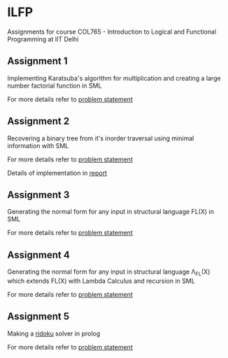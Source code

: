 # ILFP
Assignments for course COL765 - Introduction to Logical and Functional Programming at IIT Delhi

## Assignment 1

Implementing Karatsuba's algorithm for multiplication and creating a large number factorial function in SML

For more details refer to [problem statement](assignment1/problem_statement.pdf)

## Assignment 2

Recovering a binary tree from it's inorder traversal using minimal information with SML

For more details refer to [problem statement](assignment2/problem_statement.pdf)

Details of implementation in [report](assignment3/output/output.pdf)

## Assignment 3

Generating the normal form for any input in structural language FL(X) in SML

For more details refer to [problem statement](assignment3/problem_statement.pdf)

## Assignment 4

Generating the normal form for any input in structural language &Lambda;<sub>FL</sub>(X) which extends FL(X) with Lambda Calculus and recursion in SML

For more details refer to [problem statement](assignment4/problem_statement.pdf)

## Assignment 5

Making a [ridoku](http://www.rikudo-puzzle.com) solver in prolog

For more details refer to [problem statement](assignment5/problem_statement.pdf)
